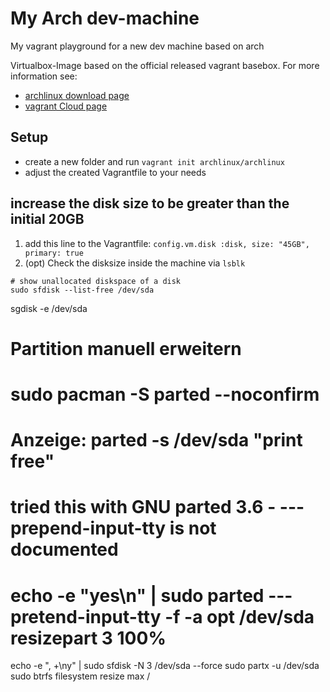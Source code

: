 # My Arch dev-machine
My vagrant playground for a new dev machine based on arch

Virtualbox-Image based on the official released vagrant basebox. For more information see:  
- [archlinux download page](https://archlinux.org/download/)
- [vagrant Cloud page](https://app.vagrantup.com/archlinux/boxes/archlinux)

## Setup
- create a new folder and run `vagrant init archlinux/archlinux`
- adjust the created Vagrantfile to your needs

## increase the disk size to be greater than the initial 20GB

1) add this line to the Vagrantfile: `config.vm.disk :disk, size: "45GB", primary: true`
2) (opt) Check the disksize inside the machine via `lsblk`
```
# show unallocated diskspace of a disk
sudo sfdisk --list-free /dev/sda
```
sgdisk -e /dev/sda


# Partition manuell erweitern


# sudo pacman -S parted --noconfirm
# Anzeige: parted -s /dev/sda "print free"
# tried this with GNU parted 3.6 - ---prepend-input-tty is not documented
# echo -e "yes\n" | sudo parted ---pretend-input-tty -f -a opt /dev/sda resizepart 3 100%


echo -e ", +\ny" | sudo sfdisk -N 3 /dev/sda --force
sudo partx -u /dev/sda
sudo btrfs filesystem resize max /